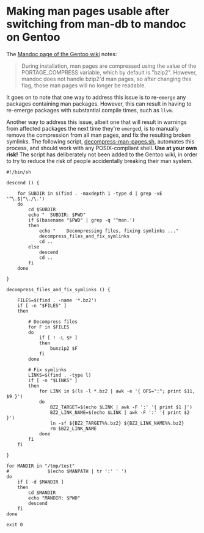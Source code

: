 # Making man pages usable after switching from man-db to mandoc on Gentoo

The [Mandoc page of the Gentoo wiki](https://wiki.gentoo.org/wiki/Mandoc) notes:

> During installation, man pages are compressed using the value of the PORTAGE_COMPRESS variable, which by default is "bzip2". However, mandoc does not handle bzip2'd man pages, so after changing this flag, those man pages will no longer be readable.

It goes on to note that one way to address this issue is to re-`emerge` any packages containing man packages. However, this can result in having to re-emerge packages with substantial compile times, such as `llvm`.

Another way to address this issue, albeit one that will result in warnings from affected packages the next time they're `emerge`d, is to manually remove the compression from all man pages, and fix the resulting broken symlinks. The following script, [decompress-man-pages.sh](./decompress-man-pages.sh), automates this process, and should work with any POSIX-compliant shell. **Use at your own risk!** The script has deliberately not been added to the Gentoo wiki, in order to try to reduce the risk of people accidentally breaking their man system.

```
#!/bin/sh

descend () {

    for SUBDIR in $(find . -maxdepth 1 -type d | grep -vE '^\.$|^\./\.')
    do
        cd $SUBDIR
        echo "  SUBDIR: $PWD"
        if $(basename "$PWD" | grep -q '^man.')
        then
            echo "    Decompressing files, fixing symlinks ..."
            decompress_files_and_fix_symlinks
            cd ..
        else
            descend
            cd ..
        fi
    done
    
}

decompress_files_and_fix_symlinks () {

    FILES=$(find . -name '*.bz2')
    if [ -n "$FILES" ] 
    then

        # Decompress files
        for F in $FILES
        do
            if [ ! -L $F ]
            then
                bunzip2 $F
            fi
        done
        
        # Fix symlinks
        LINKS=$(find . -type l)
        if [ -n "$LINKS" ]
        then
            for LINK in $(ls -l *.bz2 | awk -e '{ OFS=":"; print $11, $9 }')
            do
                BZ2_TARGET=$(echo $LINK | awk -F ':' '{ print $1 }')
                BZ2_LINK_NAME=$(echo $LINK | awk -F ':' '{ print $2 }')
                ln -sf ${BZ2_TARGET%%.bz2} ${BZ2_LINK_NAME%%.bz2}
                rm $BZ2_LINK_NAME
            done
        fi
    fi

}

for MANDIR in "/tmp/test"
#              $(echo $MANPATH | tr ':' ' ')
do
    if [ -d $MANDIR ]
    then
        cd $MANDIR
        echo "MANDIR: $PWD"
        descend
    fi
done

exit 0

```

